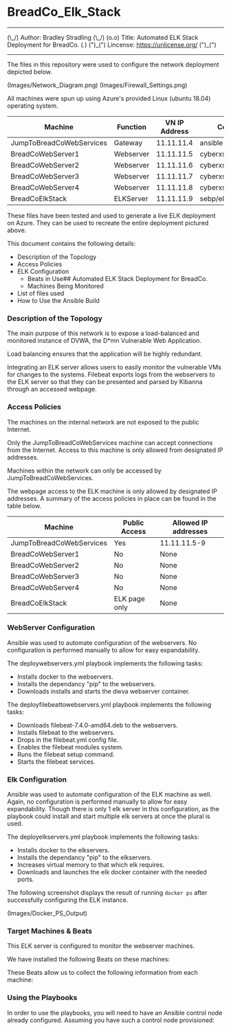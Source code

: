 # BreadCo_Elk_Stack

********************************************************************************
 (\\\_/)                Author: Bradley Stradling                          (\\\_/)
 (o.o)       Title: Automated ELK Stack Deployment for BreadCo.          (*.*)
(")\_(")             Lincense: https://unlicense.org/                    (")\_(")
********************************************************************************

The files in this repository were used to configure the network deployment 
depicted below.

(Images/Network_Diagram.png)
(Images/Firewall_Settings.png)

All machines were spun up using Azure's provided Linux (ubuntu 18.04) operating 
system.

| Machine                  | Function  | VN IP Address | Container           |
|--------------------------|-----------|---------------|---------------------|
| JumpToBreadCoWebServices | Gateway   | 11.11.11.4    | ansible             |
| BreadCoWebServer1        | Webserver | 11.11.11.5    | cyberxsecurity/dvwa |
| BreadCoWebServer2        | Webserver | 11.11.11.6    | cyberxsecurity/dvwa |
| BreadCoWebServer3        | Webserver | 11.11.11.7    | cyberxsecurity/dvwa |
| BreadCoWebServer4        | Webserver | 11.11.11.8    | cyberxsecurity/dvwa |
| BreadCoElkStack          | ELKServer | 11.11.11.9    | sebp/elk            |

These files have been tested and used to generate a live ELK deployment on Azure. 
They can be used to recreate the entire deployment pictured above. 

This document contains the following details:
- Description of the Topology
- Access Policies
- ELK Configuration
  - Beats in Use## Automated ELK Stack Deployment for BreadCo.
  - Machines Being Monitored
- List of files used
- How to Use the Ansible Build

### Description of the Topology

The main purpose of this network is to expose a load-balanced and monitored 
instance of DVWA, the D*mn Vulnerable Web Application.

Load balancing ensures that the application will be highly redundant.

Integrating an ELK server allows users to easily monitor the vulnerable VMs for 
changes to the systems. Filebeat exports logs from the webservers to the ELK server 
so that they can be presented and parsed by Kibanna through an accessed webpage.

### Access Policies

The machines on the internal network are not exposed to the public Internet. 

Only the JumpToBreadCoWebServices machine can accept connections from the Internet.
Access to this machine is only allowed from designated IP addresses.

Machines within the network can only be accessed by JumpToBreadCoWebServices.

The webpage access to the ELK machine is only allowed by designated IP addresses.
A summary of the access policies in place can be found in the table below.

| Machine                  | Public Access | Allowed IP addresses |
|--------------------------|---------------|----------------------|
| JumpToBreadCoWebServices | Yes           | 11.11.11.5-9         |
| BreadCoWebServer1        | No            | None                 |
| BreadCoWebServer2        | No            | None                 |
| BreadCoWebServer3        | No            | None                 |
| BreadCoWebServer4        | No            | None                 |
| BreadCoElkStack          | ELK page only | None                 |

### WebServer Configuration

Ansible was used to automate configuration of the webservers.
No configuration is performed manually to allow for easy expandability.

The deploywebservers.yml playbook implements the following tasks:
- Installs docker to the webservers.
- Installs the dependancy "pip" to the webservers.
- Downloads installs and starts the dwva webserver container.

The deployfilebeattowebservers.yml playbook implements the following tasks:
- Downloads filebeat-7.4.0-amd64.deb to the webservers.
- Installs filebeat to the webservers.
- Drops in the filebeat.yml config file.
- Enables the filebeat modules system.
- Runs the filebeat setup command.
- Starts the filebeat services.

### Elk Configuration

Ansible was used to automate configuration of the ELK machine as well. 
Again, no configuration is performed manually to allow for easy expandability.
Though there is only 1 elk server in this configuration, as the playbook could
install and start multiple elk servers at once the plural is used.

The deployelkservers.yml playbook implements the following tasks:
- Installs docker to the elkservers.
- Installs the dependancy "pip" to the elkservers.
- Increases virtual memory to that which elk requires.
- Downloads and launches the elk docker container with the needed ports.

The following screenshot displays the result of running `docker ps` after 
successfully configuring the ELK instance.

(Images/Docker_PS_Output)

### Target Machines & Beats
This ELK server is configured to monitor the webserver machines.

We have installed the following Beats on these machines:

These Beats allow us to collect the following information from each machine:

### Using the Playbooks
In order to use the playbooks, you will need to have an Ansible control node 
already configured. Assuming you have such a control node provisioned: 
